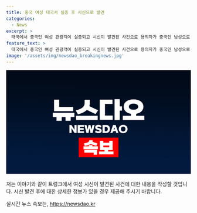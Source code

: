 ```yaml
---
title: 중국 여성 태국서 실종 후 시신으로 발견
categories:
  - News
excerpt: >
  태국에서 중국인 여성 관광객이 실종되고 시신이 발견된 사건으로 용의자가 중국인 남성으로 추정되고 있다. 실종자의 친척은 100만위안을 요구하는 협박전화를 받았으며, 용의자는 CCTV에 렌터카를 운전하고 실종자를 실은 것으로 확인되었고, 홍콩과 마카오를 방문한 사실이 밝혀졌다. 경찰은 중국 대사관과 협업하여 용의자를 추적 중이다.
feature_text: >
  태국에서 중국인 여성 관광객이 실종되고 시신이 발견된 사건으로 용의자가 중국인 남성으로 추정되고 있다. 실종자의 친척은 100만위안을 요구하는 협박전화를 받았으며, 용의자는 CCTV에 렌터카를 운전하고 실종자를 실은 것으로 확인되었고, 홍콩과 마카오를 방문한 사실이 밝혀졌다. 경찰은 중국 대사관과 협업하여 용의자를 추적 중이다.
image: '/assets/img/newsdao_breakingnews.jpg'
---
```


<p><img src="/assets/img/newsdao_breakingnews.jpg" alt="bookingtag 속보" /></p>

<p>저는 이야기와 같이 트렁크에서 여성 시신이 발견된 사건에 대한 내용을 작성할 것입니다. 시신 발견 후에 대한 상세한 정보가 있을 경우 제공해 주시기 바랍니다.</p>
실시간 뉴스 속보는, <a href="https://newsdao.kr" rel="dofollow">https://newsdao.kr</a>


